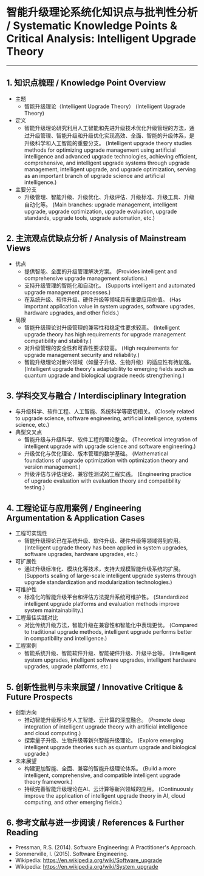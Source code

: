 # 智能升级理论系统化知识点与批判性分析 / Systematic Knowledge Points & Critical Analysis: Intelligent Upgrade Theory

---

## 1. 知识点梳理 / Knowledge Point Overview

- 主题
  - 智能升级理论（Intelligent Upgrade Theory）
      (Intelligent Upgrade Theory)
- 定义
  - 智能升级理论研究利用人工智能和先进升级技术优化升级管理的方法，通过升级管理、智能升级和升级优化实现高效、全面、智能的升级体系，是升级科学和人工智能的重要分支。
      (Intelligent upgrade theory studies methods for optimizing upgrade management using artificial intelligence and advanced upgrade technologies, achieving efficient, comprehensive, and intelligent upgrade systems through upgrade management, intelligent upgrade, and upgrade optimization, serving as an important branch of upgrade science and artificial intelligence.)
- 主要分支
  - 升级管理、智能升级、升级优化、升级评估、升级标准、升级工具、升级自动化等。
      (Main branches: upgrade management, intelligent upgrade, upgrade optimization, upgrade evaluation, upgrade standards, upgrade tools, upgrade automation, etc.)

## 2. 主流观点优缺点分析 / Analysis of Mainstream Views

- 优点
  - 提供智能、全面的升级管理解决方案。
      (Provides intelligent and comprehensive upgrade management solutions.)
  - 支持升级管理的智能化和自动化。
      (Supports intelligent and automated upgrade management processes.)
  - 在系统升级、软件升级、硬件升级等领域具有重要应用价值。
      (Has important application value in system upgrades, software upgrades, hardware upgrades, and other fields.)
- 局限
  - 智能升级理论对升级管理的兼容性和稳定性要求较高。
      (Intelligent upgrade theory has high requirements for upgrade management compatibility and stability.)
  - 对升级管理的安全性和可靠性要求较高。
      (High requirements for upgrade management security and reliability.)
  - 智能升级理论对新兴领域（如量子升级、生物升级）的适应性有待加强。
      (Intelligent upgrade theory's adaptability to emerging fields such as quantum upgrade and biological upgrade needs strengthening.)

## 3. 学科交叉与融合 / Interdisciplinary Integration

- 与升级科学、软件工程、人工智能、系统科学等密切相关。
  (Closely related to upgrade science, software engineering, artificial intelligence, systems science, etc.)
- 典型交叉点
  - 智能升级与升级科学、软件工程的理论整合。
      (Theoretical integration of intelligent upgrade with upgrade science and software engineering.)
  - 升级优化与优化理论、版本管理的数学基础。
      (Mathematical foundations of upgrade optimization with optimization theory and version management.)
  - 升级评估与评估理论、兼容性测试的工程实践。
      (Engineering practice of upgrade evaluation with evaluation theory and compatibility testing.)

## 4. 工程论证与应用案例 / Engineering Argumentation & Application Cases

- 工程可实现性
  - 智能升级理论已在系统升级、软件升级、硬件升级等领域得到应用。
      (Intelligent upgrade theory has been applied in system upgrades, software upgrades, hardware upgrades, etc.)
- 可扩展性
  - 通过升级标准化、模块化等技术，支持大规模智能升级系统的扩展。
      (Supports scaling of large-scale intelligent upgrade systems through upgrade standardization and modularization technologies.)
- 可维护性
  - 标准化的智能升级平台和评估方法提升系统可维护性。
      (Standardized intelligent upgrade platforms and evaluation methods improve system maintainability.)
- 工程最佳实践对比
  - 对比传统升级方法，智能升级在兼容性和智能化中表现更优。
      (Compared to traditional upgrade methods, intelligent upgrade performs better in compatibility and intelligence.)
- 工程案例
  - 智能系统升级、智能软件升级、智能硬件升级、升级平台等。
      (Intelligent system upgrades, intelligent software upgrades, intelligent hardware upgrades, upgrade platforms, etc.)

## 5. 创新性批判与未来展望 / Innovative Critique & Future Prospects

- 创新方向
  - 推动智能升级理论与人工智能、云计算的深度融合。
      (Promote deep integration of intelligent upgrade theory with artificial intelligence and cloud computing.)
  - 探索量子升级、生物升级等新兴智能升级理论。
      (Explore emerging intelligent upgrade theories such as quantum upgrade and biological upgrade.)
- 未来展望
  - 构建更加智能、全面、兼容的智能升级理论体系。
      (Build a more intelligent, comprehensive, and compatible intelligent upgrade theory framework.)
  - 持续完善智能升级理论在AI、云计算等新兴领域的应用。
      (Continuously improve the application of intelligent upgrade theory in AI, cloud computing, and other emerging fields.)

## 6. 参考文献与进一步阅读 / References & Further Reading

- Pressman, R.S. (2014). Software Engineering: A Practitioner's Approach.
- Sommerville, I. (2015). Software Engineering.
- Wikipedia: <https://en.wikipedia.org/wiki/Software_upgrade>
- Wikipedia: <https://en.wikipedia.org/wiki/System_upgrade>
